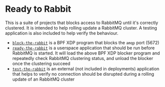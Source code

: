 # Ready to Rabbit

This is a suite of projects that blocks access to RabbitMQ until it's correctly clustered. It is intended to help rolling update a RabbitMQ cluster. A testing application is also included to help verify the behaviour.

- [`block-the-rabbit`](block-the-rabbit) is a BPF XDP program that blocks the `amqp` port (5672)
- [`ready-the-rabbit`](ready-the-rabbit) is a userspace application that should be run before RabbitMQ is started. It will load the above BPF XDP blocker program and repeatedly check RabbitMQ clustering status, and unload the blocker once the clustering succeed
- [`test-the-rabbit`](test-the-rabbit) is an external (not included in deployments) application that helps to verify no connection should be disrupted during a rolling update of an RabbitMQ cluster
